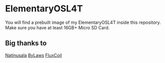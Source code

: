 # ElementaryOSL4T

You will find a prebuilt image of my ElementaryOSL4T inside this repository.
Make sure you have at least 16GB+ Micro SD Card.

## Big thanks to

[Natinusala](https://github.com/lakka-switch/Lakka-LibreELEC)
[ByLaws]()
[FluxCoil](https://fluxcoil.net/hardwarerelated/nintendo_switch)